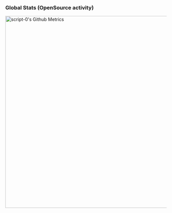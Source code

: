 ### Global Stats (OpenSource activity)
<p>
    <img width="600"
         src="https://metrics.lecoq.io/script-0?id=script-0&template=classic" 
         alt="script-0's Github Metrics"
     />
</p>

<!--
### WakaTime Stats (Coding activity)
<p>
    <a href="https://wakatime.com/@script0" target="_blank">
        <img width="600" src="https://github.com/script-0/script-0/blob/main/images/stat.svg"
             alt="script-0's WakaTime Activity."/>
    </a>
</p>
-->
